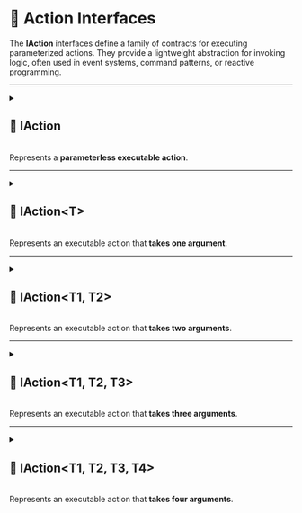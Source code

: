 # 🧩 Action Interfaces

The **IAction** interfaces define a family of contracts for executing parameterized actions. They provide a lightweight
abstraction for invoking logic, often used in event systems, command patterns, or reactive programming.

---

<details>
  <summary>
    <h2>🧩 IAction</h2>
    <br> Represents a <b>parameterless executable action</b>.
  </summary>

<br>

```csharp
public interface IAction
```

### Method
#### `Invoke()`
```csharp
void Invoke();
```
- **Description:** Executes the action logic

### 🗂 Example of Usage
```csharp
public sealed class HelloWorldAction : IAction
{
    public void Invoke() => Console.WriteLine("Hello World!");
}

// Usage
IAction action = new HelloWorldAction();
action.Invoke(); // Output: Hello World!
```

</details>

---

<details>
  <summary>
    <h2>🧩 IAction&lt;T&gt;</h2>
    <br> Represents an executable action that <b>takes one argument</b>.
  </summary>

<br>

```csharp
public interface IAction<in T>
```
- **Type parameter:** `T` — the input parameter

### Method
#### `Invoke(T)`
```csharp
void Invoke(T arg);
```
- **Description:** Executes the action with the specified argument
- **Parameter:** `arg` — the input parameter

### 🗂 Example of Usage
```csharp
public sealed class DestroyGameObjectAction : IAction<GameObject>
{
    public void Invoke(GameObject go) => GameObject.Destroy(go);
}

// Usage
IAction<GameObject> action = new DestroyGameObjectAction();
action.Invoke(gameObject);
```

</details>

---

<details>
  <summary>
    <h2>🧩 IAction&lt;T1, T2&gt;</h2>
    <br> Represents an executable action that <b>takes two arguments</b>.
  </summary>

<br>

```csharp
public interface IAction<in T1, in T2>
```
- **Type parameters:**
  - `T1` — the first argument
  - `T2` — the second argument

### Methods
#### `Invoke(T1, T2)`
```csharp
void Invoke(T1 arg1, T2 arg2);
```
- **Description:** Executes the action with the specified arguments
- **Parameters:**
  - `arg1` — the first argument
  - `arg2` — the second argument

### 🗂 Example of Usage
```csharp
public sealed class DealDamageAction : IAction<Character, int>
{
    public void Invoke(Character character, int damage) => character.TakeDamage(damage);
}

// Usage
IAction<Character, int> action = new DealDamageAction();
action.Invoke(enemy, 5);
```

</details>

---

<details>
  <summary>
    <h2>🧩 IAction&lt;T1, T2, T3&gt;</h2>
    <br> Represents an executable action that <b>takes three arguments</b>.
  </summary>

<br>

```csharp
public interface IAction<in T1, in T2, in T3>
```
- **Type parameters:**
  - `T1` — the first argument
  - `T2` — the second argument
  - `T3` — the third argument

### Methods
#### `Invoke(T1, T2, T3)`
```csharp
void Invoke(T1 arg1, T2 arg2, T3 arg3);
```
- **Description:** Executes the action with the specified arguments
- **Parameters:**
  - `arg1` — the first argument
  - `arg2` — the second argument
  - `arg3` — the third argument

### 🗂 Example of Usage
```csharp
public sealed class MoveResourcesAction : IAction<Storage, Storage, int>
{
    public void Invoke(Storage source, Storage destination, int amount)
    {
        source.SpendResources(amount);
        destination.EarnResources(amount);
    }
}

// Usage
IAction<Storage, Storage, int> action = new MoveResourcesAction();
action.Invoke(storageA, storageB, 100);
```

</details>

---

<details>
  <summary>
    <h2>🧩 IAction&lt;T1, T2, T3, T4&gt;</h2>
    <br> Represents an executable action that <b>takes four arguments</b>.
  </summary>

<br>

```csharp
public interface IAction<in T1, in T2, in T3, in T4>
```
- **Type parameters:**
  - `T1` — the first argument
  - `T2` — the second argument
  - `T3` — the third argument
  - `T4` — the fourth argument

### Methods
#### `Invoke(T1, T2, T3, T4)`
```csharp
void Invoke(T1 arg1, T2 arg2, T3 arg3, T4 arg4);
```
- **Description:** Executes the action with the specified arguments
- **Parameters:**
  - `arg1` — the first argument
  - `arg2` — the second argument
  - `arg3` — the third argument
  - `arg4` — the fourth argument

### 🗂 Example of Usage
```csharp
public sealed class MoveTransformAction : IAction<Transform, Vector3, float, float>
{
    public void Invoke(Transform transform, Vector3 direction, float speed, float deltaTime) 
    {
        transform.position += direction * (speed * deltaTime);
    }
}

// Usage
IAction<Transform, Vector3, float, float> action = new MoveTransformAction();
action.Invoke(transform, Vector3.forward, 10, 0.02);
```

</details>